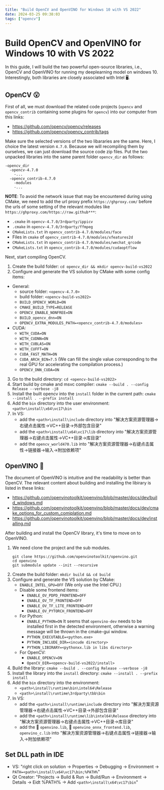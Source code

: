 ```yaml
---
title: "Build OpenCV and OpenVINO for Windows 10 with VS 2022"
date: 2024-03-25 09:38:03
tags: ["opencv"]
---
```

# Build OpenCV and OpenVINO for Windows 10 with VS 2022

In this guide, I will build the two powerful open-source libraries, i.e., OpenCV and OpenVINO for running my deeplearning model on windows 10.
Interestingly, both libraries are closely associated with Intel 🖥️. 

## OpenCV 😮 

First of all, we must download the related code projects (`opencv` and `opencv_contrib` containing some plugins for `opencv`) into our computer from this links:

- https://github.com/opencv/opencv/releases
- https://github.com/opencv/opencv_contrib/tags

Make sure the selected versions of the two libararies are the same.
Here, I choice the latest version `4.7.0`.
Because we will recompiling them by ourselves, we can just download the source code zip files.
Put the two unpacked libraries into the same parent folder `opencv_dir` as follows:

```
-opencv_dir
  -opencv-4.7.0
    -...
  -opencv_contrib-4.7.0
    -modules
    -...
```

**NOTE**: To avoid the network issue that may be encountered during using CMake, we need to add the url proxy prefix `https://ghproxy.com/` before the urls of some setting of the relevant modules like `https://ghproxy.com/https://raw.github***`:
- `.cmake` in `opencv-4.7.0/3rdparty/ippicv`
- `.cmake` in `opencv-4.7.0/3rdparty/ffmpeg`
- `CMakeLists.txt` in `opencv_contrib-4.7.0/modules/face`
- Files in `cmake` of `opencv_contrib-4.7.0/modules/xfeatures2d`
- `CMakeLists.txt` in `opencv_contrib-4.7.0/modules/wechat_qrcode`
- `CMakeLists.txt` in `opencv_contrib-4.7.0/modules/cudaoptflow`

Next, start compiling OpenCV.

1. Create the build folder: `cd opencv_dir && mkdir opencv-build-vs2022`
2. Configure and generate the VS solution by CMake with some config items:
  - General:
    - source folder: `<opencv-4.7.0>`
    - build folder: `<opencv-build-vs2022>`
    - `BUILD_OPENCV_WORLD=ON`
    - `CMAKE_BUILD_TYPE=RELEASE`
    - `OPENCV_ENABLE_NONFREE=ON`
    - `BUILD_opencv_dnn=ON`
    - `OPENCV_EXTRA_MODULES_PATH=<opencv_contrib-4.7.0/modules>`
  - CUDA:
    - `WITH_CUDA=ON`
    - `WITH_CUDNN=ON`
    - `WITH_CUBLAS=ON`
    - `WITH_CUFFT=ON`
    - `CUDA_FAST_MATH=ON`
    - `CUDA_ARCH_BIN=7.5` (We can fill the single value corresponding to the real GPU for accelerating the compilation process.)
    - `OPENCV_DNN_CUDA=ON`
3. Go to the build directory: `cd <opencv-build-vs2022>`
4. Start build by cmake and msvc compiler: `cmake --build . --config Release --verbose -j8`
5. Install the built opencv into the `install` folder in the current path: `cmake --install . --prefix install`
6. Add the `bin` directory into the user environment: `<path>\install\x64\vc17\bin`
7. In VS:
    - add the `<path>\install\include` directory into "解决方案资源管理器->右键点击属性->VC++目录->外部包含目录"
    - add the `<path>\install\x64\vc17\lib` directory into "解决方案资源管理器->右键点击属性->VC++目录->库目录"
    - add the `opencv_world470.lib` into "解决方案资源管理器->右键点击属性->链接器->输入->附加依赖项"

## OpenVINO 🍰 

The document of OpenVINO is intuitive and the readability is better than OpenCV.
The relevant content about building and installing the libirary is listed in these links:
- https://github.com/openvinotoolkit/openvino/blob/master/docs/dev/build_windows.md
- https://github.com/openvinotoolkit/openvino/blob/master/docs/dev/cmake_options_for_custom_comiplation.md
- https://github.com/openvinotoolkit/openvino/blob/master/docs/dev/installing.md

After building and install the OpenCV library, it's time to move on to OpenVINO.

1. We need clone the project and the sub modules.
    ```
    git clone https://github.com/openvinotoolkit/openvino.git
    cd openvino
    git submodule update --init --recursive
    ```
2. Create the build folder: `mkdir build && cd build`
3. Configure and generate the VS solution by CMake:
    - `ENABLE_INTEL_GPU=OFF` (We only use the Intel CPU.)
    - Disable some frontend items:
      - `ENABLE_OV_PDPD_FRONTEND=OFF`
      - `ENABLE_OV_TF_FRONTEND=OFF`
      - `ENABLE_OV_TF_LITE_FRONTEND=OFF`
      - `ENABLE_OV_PYTORCH_FRONTEND=OFF`
    - For Python:
      - `ENABLE_PYTHON=ON` It seems that `openvino-dev` needs to be installed first in the detected environment, otherwise a warning message will be thrown in the cmake-gui window.
      - `PYTHON_EXECUTABLE=<python.exe>`
      - `PYTHON_INCLUDE_DIR=<incude directory>`
      - `PYTHON_LIBIRARY=<pythonxx.lib in libs directory>`
    - For OpenCV:
      - `ENABLE_OPENCV=ON`
      - `OpenCV_DIR=<opencv-build-vs2022/install>`
4. Build the library: `cmake --build . --config Release --verbose -j8`
5. Install the library into the `install` directory: `cmake --install . --prefix install`
6. Add the `bin` directory into the environment:
    - `<path>\install\runtime\bin\intel64\Release`
    - `<path>\install\runtime\3rdparty\tbb\bin`
8. In VS:
    - add the `<path>\install\runtime\include` directory into "解决方案资源管理器->右键点击属性->VC++目录->外部包含目录"
    - add the `<path>\install\runtime\lib\intel64\Release` directory into "解决方案资源管理器->右键点击属性->VC++目录->库目录"
    - add the 🌟 `openvino.lib`, 🌟 `openvino_onnx_frontend.lib`, `openvino_c.lib` into "解决方案资源管理器->右键点击属性->链接器->输入->附加依赖项"

## Set DLL path in IDE

- VS: "right click on solution -> Properties -> Debugging -> Environment -> `PATH=<path>\install\x64\vc17\bin;%PATH%`"
- Qt Creator: "Projects -> Build & Run -> Build/Run -> Environment -> Details -> Eidt %PATH% -> Add `<path>\install\x64\vc17\bin`"